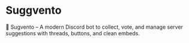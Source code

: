 # Suggvento
🔱 Sugvento – A modern Discord bot to collect, vote, and manage server suggestions with threads, buttons, and clean embeds.
